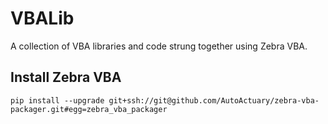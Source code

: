 # VBALib
 A collection of VBA libraries and code strung together using Zebra VBA.

## Install Zebra VBA
    pip install --upgrade git+ssh://git@github.com/AutoActuary/zebra-vba-packager.git#egg=zebra_vba_packager
